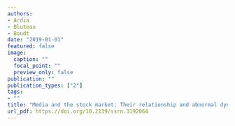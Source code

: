 ```yaml
---
authors:
- Ardia
- Bluteau
- Boudt
date: "2019-01-01"
featured: false
image:
  caption: ""
  focal_point: ""
  preview_only: false
publication: ""
publication_types: ["2"]
tags:
- ""
title: "Media and the stock market: Their relationship and abnormal dynamics around earnings announcements"
url_pdf: https://doi.org/10.2139/ssrn.3192064
---
```

